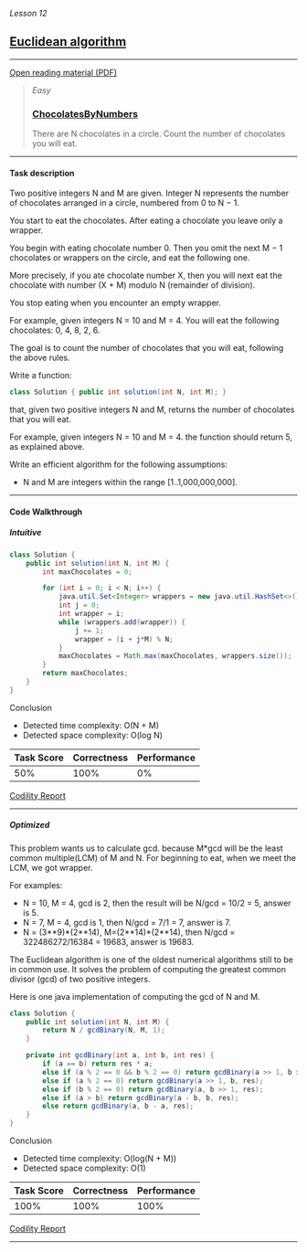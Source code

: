 _Lesson 12_
## [Euclidean algorithm](https://app.codility.com/programmers/lessons/12-euclidean_algorithm/)

***
[Open reading material (PDF)](https://codility.com/media/train/10-Gcd.pdf)

> _Easy_
> ### [ChocolatesByNumbers](https://app.codility.com/programmers/lessons/12-euclidean_algorithm/chocolates_by_numbers/)
> There are N chocolates in a circle. Count the number of chocolates you will eat.

***

#### Task description

Two positive integers N and M are given. Integer N represents the number of chocolates arranged in a circle, numbered from 0 to N − 1.

You start to eat the chocolates. After eating a chocolate you leave only a wrapper.

You begin with eating chocolate number 0. Then you omit the next M − 1 chocolates or wrappers on the circle, and eat the following one.

More precisely, if you ate chocolate number X, then you will next eat the chocolate with number (X + M) modulo N (remainder of division).

You stop eating when you encounter an empty wrapper.

For example, given integers N = 10 and M = 4. You will eat the following chocolates: 0, 4, 8, 2, 6.

The goal is to count the number of chocolates that you will eat, following the above rules.

Write a function:

```java
class Solution { public int solution(int N, int M); }
```


that, given two positive integers N and M, returns the number of chocolates that you will eat.

For example, given integers N = 10 and M = 4. the function should return 5, as explained above.

Write an efficient algorithm for the following assumptions:

* N and M are integers within the range [1..1,000,000,000].

***

#### Code Walkthrough

##### Intuitive

```java
class Solution {
    public int solution(int N, int M) {
        int maxChocolates = 0;

        for (int i = 0; i < N; i++) {
            java.util.Set<Integer> wrappers = new java.util.HashSet<>();
            int j = 0;
            int wrapper = i;
            while (wrappers.add(wrapper)) {
                j += 1;
                wrapper = (i + j*M) % N;
            }
            maxChocolates = Math.max(maxChocolates, wrappers.size());
        }
        return maxChocolates;
    }
}
```

Conclusion

* Detected time complexity: O(N + M)
* Detected space complexity: O(log N)

|Task Score|Correctness|Performance|
|---|---|---|
|50%|100%|0%|

[Codility Report](https://app.codility.com/demo/results/trainingK37QGH-8BJ/)

***

##### Optimized
This problem wants us to calculate gcd. because M*gcd will be the least common multiple(LCM) of M and N. For beginning to eat, when we meet the LCM, we got wrapper.

For examples: 

* N = 10, M = 4, gcd is 2, then the result will be N/gcd = 10/2 = 5, answer is 5.  
* N = 7, M = 4, gcd is 1, then N/gcd = 7/1 = 7, answer is 7.
* N = (3\*\*9)\*(2\*\*14), M=(2\*\*14)\*(2\*\*14), then N/gcd = 322486272/16384 = 19683, answer is 19683.

The Euclidean algorithm is one of the oldest numerical algorithms still to be in common
use. It solves the problem of computing the greatest common divisor (gcd) of two positive
integers.

Here is one java implementation of computing the gcd of N and M. 

```java
class Solution {
    public int solution(int N, int M) {
        return N / gcdBinary(N, M, 1);
    }

    private int gcdBinary(int a, int b, int res) {
        if (a == b) return res * a;
        else if (a % 2 == 0 && b % 2 == 0) return gcdBinary(a >> 1, b >> 1, 2 * res);
        else if (a % 2 == 0) return gcdBinary(a >> 1, b, res);
        else if (b % 2 == 0) return gcdBinary(a, b >> 1, res);
        else if (a > b) return gcdBinary(a - b, b, res);
        else return gcdBinary(a, b - a, res);
    }
}
```

Conclusion

* Detected time complexity: O(log(N + M))
* Detected space complexity: O(1)

|Task Score|Correctness|Performance|
|---|---|---|
|100%|100%|100%|

[Codility Report](https://app.codility.com/demo/results/trainingQZZJZY-MJ6/)

***
